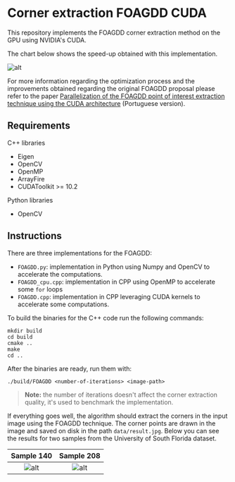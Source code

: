 # Corner extraction FOAGDD CUDA
This repository implements the FOAGDD corner extraction method on the GPU using NVIDIA's CUDA.

The chart below shows the speed-up obtained with this implementation.

![alt](https://i.imgur.com/pSWydOk.png)

For more information regarding the optimization process and the improvements obtained regarding the original FOAGDD proposal please refer to the paper [Parallelization of the FOAGDD point of interest extraction technique using the CUDA architecture](https://repositorio.unesp.br/bitstream/handle/11449/239092/stahl_gh_tcc_bauru.pdf?sequence=6&isAllowed=y) (Portuguese version).

## Requirements
C++ libraries
- Eigen
- OpenCV
- OpenMP
- ArrayFire
- CUDAToolkit >= 10.2

Python libraries
- OpenCV

## Instructions
There are three implementations for the FOAGDD:
- `FOAGDD.py`: implementation in Python using Numpy and OpenCV to accelerate the computations.
- `FOAGDD_cpu.cpp`: implementation in CPP using OpenMP to accelerate some `for` loops
- `FOAGDD.cpp`: implementation in CPP leveraging CUDA kernels to accelerate some computations.

To build the binaries for the C++ code run the following commands:
```
mkdir build
cd build
cmake ..
make
cd ..
```
After the binaries are ready, run them with: 
```
./build/FOAGDD <number-of-iterations> <image-path>
```
> **Note:** the number of iterations doesn't affect the corner extraction quality, it's used to benchmark the implementation.


If everything goes well, the algorithm should extract the corners in the input image using the FOAGDD technique. The corner points are drawn in the image and saved on disk in the path `data/result.jpg`. Below you can see the results for two samples from the University of South Florida dataset.

Sample 140 | Sample 208
:-------------------------:|:-------------------------:
![alt](https://i.imgur.com/N5jd3vt.png) | ![alt](https://i.imgur.com/y5XwGS7.png)
